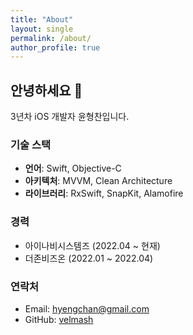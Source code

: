 ```yaml
---
title: "About"
layout: single
permalink: /about/
author_profile: true
---
```


## 안녕하세요 👋

3년차 iOS 개발자 윤형찬입니다.

### 기술 스택

- **언어**: Swift, Objective-C
- **아키텍처**: MVVM, Clean Architecture
- **라이브러리**: RxSwift, SnapKit, Alamofire

### 경력

- 아이나비시스템즈 (2022.04 ~ 현재)
- 더존비즈온 (2022.01 ~ 2022.04)

### 연락처

- Email: hyengchan@gmail.com
- GitHub: [velmash](https://github.com/velmash)
